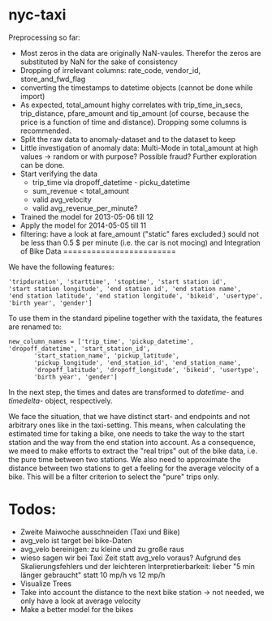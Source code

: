 nyc-taxi
========

Preprocessing so far:

-	Most zeros in the data are originally NaN-vaules. Therefor the zeros are substituted by NaN for the sake of consistency
-	Dropping of irrelevant columns: rate_code, vendor_id, store_and_fwd_flag
-	converting the timestamps to datetime objects (cannot be done while import)
-	As expected, total_amount highy correlates with trip_time_in_secs, trip_distance, pfare_amount and tip_amount (of course, because the price is a function of time and distance). Dropping some columns is recommended.
-	Split the raw data to anomaly-dataset and to the dataset to keep
-	Little investigation of anomaly data: Multi-Mode in total_amount at high values -> random or with purpose? Possible fraud? Further exploration can be done.
-	Start verifying the data
	-	trip_time via dropoff_datetime - picku_datetime
	-	sum_revenue < total_amount
	-	valid avg_velocity
	-	valid avg_revenue_per_minute?
-	Trained the model for 2013-05-06 till 12
-	Apply the model for 2014-05-05 till 11
-	filtering: have a look at fare_amount ("static" fares excluded:) sould not be less than 0.5 $ per minute (i.e. the car is not mocing) and Integration of Bike Data ========================

We have the following features:

```
'tripduration', 'starttime', 'stoptime', 'start station id',
'start station longitude', 'end station id', 'end station name',
'end station latitude', 'end station longitude', 'bikeid', 'usertype',
'birth year', 'gender']
```

To use them in the standard pipeline together with the taxidata, the features are renamed to:

```
new_column_names = ['trip_time', 'pickup_datetime', 'dropoff_datetime', 'start_station_id',
       'start_station_name', 'pickup_latitude',
       'pickup_longitude', 'end_station_id', 'end_station_name',
       'dropoff_latitude', 'dropoff_longitude', 'bikeid', 'usertype',
       'birth year', 'gender']
```

In the next step, the times and dates are transformed to *datetime-* and *timedelta-* object, respectively.

We face the situation, that we have distinct start- and endpoints and not arbitrary ones like in the taxi-setting. This means, when calculating the estimated time for taking a bike, one needs to take the way to the start station and the way from the end station into account. As a consequence, we meed to make efforts to extract the "real trips" out of the bike data, i.e. the pure time between two stations. We also need to approximate the distance between two stations to get a feeling for the average velocity of a bike. This will be a filter criterion to select the "pure" trips only.

Todos:
======

-	Zweite Maiwoche ausschneiden (Taxi und Bike)
-	avg_velo ist target bei bike-Daten
-	avg_velo bereinigen: zu kleine und zu große raus
-	wieso sagen wir bei Taxi Zeit statt avg_velo voraus? Aufgrund des Skalierungsfehlers und der leichteren Interpretierbarkeit: lieber "5 min länger gebraucht" statt 10 mp/h vs 12 mp/h
-	Visualize Trees
-	Take into account the distance to the next bike station -> not needed, we only have a look at average velocity
-	Make a better model for the bikes
